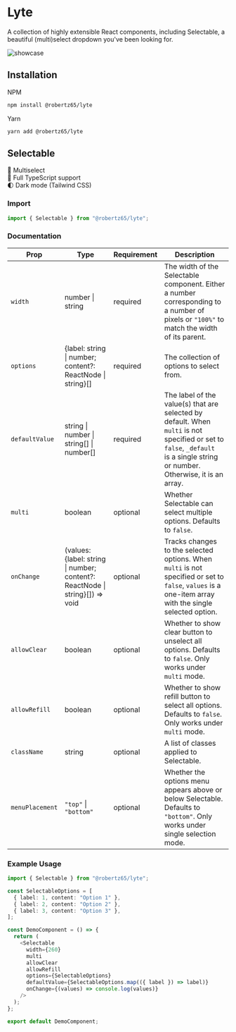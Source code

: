 # Lyte

A collection of highly extensible React components, including Selectable, a beautiful (multi)select dropdown you've been looking for.

![showcase](https://github.com/robertzhidealx/lyte/blob/main/static/showcase.png)

## Installation

NPM

```bash
npm install @robertz65/lyte
```

Yarn

```bash
yarn add @robertz65/lyte
```

## Selectable

🔘 Multiselect <br />
🔭 Full TypeScript support <br />
🌓 Dark mode (Tailwind CSS) <br />

### Import

```js
import { Selectable } from "@robertz65/lyte";
```

### Documentation

| Prop            | Type                                                                         | Requirement | Description                                                                                                                                                                   |
| --------------- | ---------------------------------------------------------------------------- | ----------- | ----------------------------------------------------------------------------------------------------------------------------------------------------------------------------- |
| `width`         | number \| string                                                             | required    | The width of the Selectable component. Either a number corresponding to a number of pixels or `"100%"` to match the width of its parent.                                      |
| `options`       | {label: string \| number; content?: ReactNode \| string}[]                   | required    | The collection of options to select from.                                                                                                                                     |
| `defaultValue`  | string \| number \| string[] \| number[]                                     | required    | The label of the value(s) that are selected by default. When `multi` is not specified or set to `false`, `_default ` is a single string or number. Otherwise, it is an array. |
| `multi`         | boolean                                                                      | optional    | Whether Selectable can select multiple options. Defaults to `false`.                                                                                                          |
| `onChange`      | (values: {label: string \| number; content?: ReactNode \| string}[]) => void | optional    | Tracks changes to the selected options. When `multi` is not specified or set to `false`, `values` is a one-item array with the single selected option.                        |
| `allowClear`    | boolean                                                                      | optional    | Whether to show clear button to unselect all options. Defaults to `false`. Only works under `multi` mode.                                                                     |
| `allowRefill`   | boolean                                                                      | optional    | Whether to show refill button to select all options. Defaults to `false`. Only works under `multi` mode.                                                                      |
| `className`     | string                                                                       | optional    | A list of classes applied to Selectable.                                                                                                                                      |
| `menuPlacement` | `"top"` \| `"bottom"`                                                        | optional    | Whether the options menu appears above or below Selectable. Defaults to `"bottom"`. Only works under single selection mode.                                                   |

### Example Usage

```ts
import { Selectable } from "@robertz65/lyte";

const SelectableOptions = [
  { label: 1, content: "Option 1" },
  { label: 2, content: "Option 2" },
  { label: 3, content: "Option 3" },
];

const DemoComponent = () => {
  return (
    <Selectable
      width={260}
      multi
      allowClear
      allowRefill
      options={SelectableOptions}
      defaultValue={SelectableOptions.map(({ label }) => label)}
      onChange={(values) => console.log(values)}
    />
  );
};

export default DemoComponent;
```
